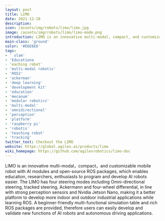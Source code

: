 ```yaml
---
layout: post
title: LIMO
date: 2021-12-10
description:
icon: /assets/img/robots/limo/limo.jpg
image: /assets/img/robots/limo/limo-mode.png
introduction: LIMO is an innovative multi-modal, compact, and customizable mobile robot with Al modules and open-sources packages, which enables education, researchers, enthusiasts to program and develop Al robots easier. The LIMO has four steering modes including Omni-directional steering, tracked steering, Ackermann and four-wheel differential, in line with strong perception sensors and Nvidia Jetson Nano, making it a better platform to develop more indoor and outdoor industrial applications while learning ROS.
main-class: 'ground'
color: '#E6E6E6'
tags:
- ' slam'
- 'Educationa
- 'eaching robot' 
- 'multi-modal robotis'
- 'ROS2'
- 'ackerman'
- 'deep learning'
- 'development kit'
- 'education'
- 'mecanum'
- 'modular robotics'
- 'multi-modal'
- 'omnidirectional'
- 'perception'
- 'platform'
- 'raspberry pi'
- 'robotis'
- 'teaching robot'
- 'tracking'
twitter_text: Checkout the LIMO
website: https://global.agilex.ai/products/limo
wiki_homepage: https://github.com/agilexrobotics/limo-doc
---
```

LIMO is an innovative multi-modal，compact，and customizable mobile robot with AI modules and open-source ROS packages, which enables education, researchers, enthusiasts to program and develop AI robots easier. The LIMO has four steering modes including Omni-directional steering, tracked steering, Ackermann and four-wheel differential, in line with strong perception sensors and Nvidia Jetson Nano, making it a better platform to develop more indoor and outdoor industrial applications while learning ROS.
A beginner-friendly multi-functional simulation table and rich ROS packages are provided, therefore users can easily develop and validate new functions of AI robots and autonomous driving applications. 
